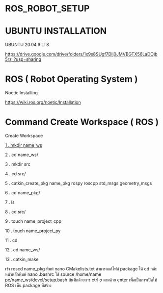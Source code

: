 # ROS_ROBOT_SETUP

# UBUNTU INSTALLATION
 UBUNTU 20.04.6 LTS
 
 https://drive.google.com/drive/folders/1x9s8SUgf7DIj0JMVBGTX56LaDOjb5rz_?usp=sharing

# ROS ( Robot Operating System )
 Noetic Installing

 https://wiki.ros.org/noetic/Installation

# Command Create Workspace ( ROS )
 Create Workspace
 
  <a href="#" onclick="navigator.clipboard.writeText('ข้อความที่ต้องการคัดลอก'); return false;">1 . mkdir name_ws</a>

  
  2 . cd name_ws/
  
  3 . mkdir src
  
  4 . cd src/
  
  5 . catkin_create_pkg name_pkg rospy roscpp std_msgs geometry_msgs
  
  6 . cd name_pkg/
  
  7 . ls
  
  8 . cd src/
  
  9 . touch name_project_cpp
  
  10 . touch name_project_py
  
  11 . cd
  
  12 . cd name_ws/
  
  13 . catkin_make
  
  เข้า roscd name_pkg พิมพ์ nano CMakelists.txt สามารถแก้ไฟล์ package ได้
  cd กลับหน้าหลักพิมพ์ nano .bashrc ใส่ source /home/name pc/name_ws/devel/setup.bash บันทึกด้วยการ ctrl o ตามด้วย enter 
  เพื่อเป็นการเปิดให้ ROS เห็น package ที่สร้าง 
